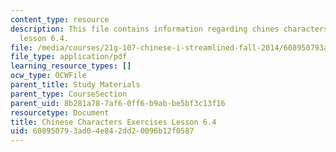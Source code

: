 ```yaml
---
content_type: resource
description: This file contains information regarding chines characters exercises
  lesson 6.4.
file: /media/courses/21g-107-chinese-i-streamlined-fall-2014/608950793ad04e842dd20096b12f0587_MIT21G_107F14_L6_st4_6.4.pdf
file_type: application/pdf
learning_resource_types: []
ocw_type: OCWFile
parent_title: Study Materials
parent_type: CourseSection
parent_uid: 8b281a78-7af6-0ff6-b9ab-be5bf3c13f16
resourcetype: Document
title: Chinese Characters Exercises Lesson 6.4
uid: 60895079-3ad0-4e84-2dd2-0096b12f0587
---
```


